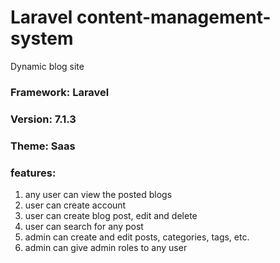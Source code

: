# Laravel content-management-system

Dynamic blog site

### Framework: Laravel
### Version: 7.1.3
### Theme: Saas

### features:
1. any user can view the posted blogs
2. user can create account
3. user can create blog post, edit and delete
4. user can search for any post
5. admin can create and edit posts, categories, tags, etc.
6. admin can give admin roles to any user
